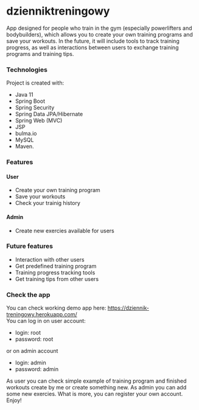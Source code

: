 # dzienniktreningowy
App designed for people who train in the gym (especially powerlifters and bodybuilders), which allows you to create your own training programs and save your workouts. In the future, it will include tools to track training progress, as well as interactions between users to exchange training programs and training tips. 

### Technologies
Project is created with:
* Java 11
* Spring Boot
* Spring Security
* Spring Data JPA/Hibernate
* Spring Web (MVC)
* JSP
* bulma.io
* MySQL
* Maven.

### Features
#### User
* Create your own training program
* Save your workouts
* Check your trainig history
#### Admin
* Create new exercies available for users
### Future features
* Interaction with other users
* Get predefined training program
* Training progress tracking tools
* Get training tips from other users

### Check the app
You can check working demo app here: https://dziennik-treningowy.herokuapp.com/ \
You can log in on user account: 
* login: root
* password: root

or on admin account

* login: admin
* password: admin

As user you can check simple example of training program and finished workouts create by me or create something new. As admin you can add some new exercies. What is more, you can register your own account. Enjoy!
